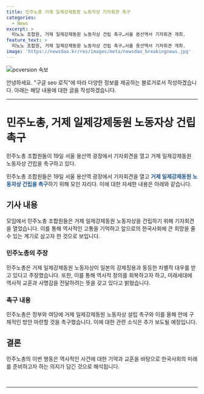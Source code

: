 ```yaml
---
title: 민주노총 거제 일제강제동원 노동자상 기자회견 촉구
categories:
  - News
excerpt: >
  미노노 조합원, 거제 일제강제동원 노동자상 건립 촉구…서울 용산역서 기자회견 개최.
feature_text: >
  미노노 조합원, 거제 일제강제동원 노동자상 건립 촉구…서울 용산역서 기자회견 개최.
image: 'https://newsdao.kr/res/images/meta/newsdao_breakingnews.jpg'
---
```


<p><img src="https://newsdao.kr/res/images/meta/newsdao_breakingnews.jpg" alt="pcversion 속보" /></p>

<p>안녕하세요. "구글 seo 로직"에 따라 다양한 정보를 제공하는 블로거로서 작성하겠습니다. 아래는 해당 내용에 대한 글을 작성하겠습니다.</p>

<hr />

<h1>민주노총, 거제 일제강제동원 노동자상 건립 촉구</h1>

<p data-ke-size="size16">민주노총 조합원들이 19일 서울 용산역 광장에서 기자회견을 열고 거제 일제강제동원 노동자상 건립을 촉구하고 있다.</p>

<p>민주노총 조합원들은 19일 서울 용산역 광장에서 기자회견을 열고 <b><span style="color: #1a5490;">거제 일제강제동원 노동자상 건립을 촉구</span></b>하기 위해 모인 자리다. 이에 대한 자세한 내용은 아래와 같습니다.</p>

<h2>기사 내용</h2>

<p data-ke-size="size16">모임에서 민주노총 조합원들은 거제 일제강제동원 노동자상을 건립하기 위해 기자회견을 열었습니다. 이를 통해 역사적인 고통을 기억하고 앞으로의 한국사회에 큰 희망을 줄 수 있는 계기로 삼고자 한 것으로 보입니다.</p>

<h3>민주노총의 주장</h3>

<p data-ke-size="size16">민주노총은 거제 일제강제동원 노동자상이 일본의 강제징용과 동등한 차별적 대우를 받고 있다고 주장했습니다. 또한, 이를 통해 역사적 정의를 회복하고자 하고, 미래세대에 역사적 교훈과 사명감을 전달하려는 뜻을 갖고 있다고 밝혔습니다.</p>

<h3>촉구 내용</h3>

<p data-ke-size="size16">민주노총은 정부와 여당에 거제 일제강제동원 노동자상 설립 촉구와 이를 올해 안에 구체적인 방안 마련할 것을 촉구했습니다. 이에 대한 관련 소식은 추가 보도될 예정입니다.</p>

<h2>결론</h2>

<p data-ke-size="size16">민주노총의 이번 행동은 역사적인 사건에 대한 기억과 교훈을 바탕으로 한국사회의 미래를 준비하고자 하는 의지가 담긴 것으로 해석됩니다.</p>

<p data-ke-size="size16">&nbsp;</p>

<hr />

